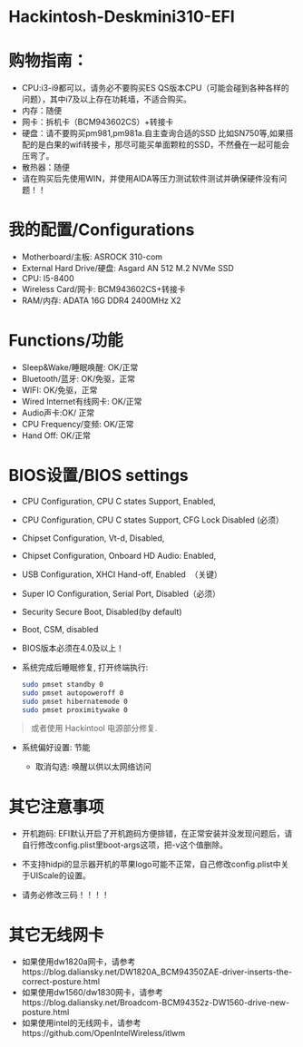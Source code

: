 # Hackintosh-Deskmini310-EFI

# 购物指南：

- CPU:i3-i9都可以，请务必不要购买ES QS版本CPU（可能会碰到各种各样的问题），其中i7及以上存在功耗墙，不适合购买。
- 内存：随便
- 网卡：拆机卡（BCM943602CS）+转接卡
- 硬盘：请不要购买pm981,pm981a.自主查询合适的SSD 比如SN750等,如果搭配的是白果的wifi转接卡，那尽可能买单面颗粒的SSD，不然叠在一起可能会压弯了。
- 散热器：随便
- 请在购买后先使用WIN，并使用AIDA等压力测试软件测试并确保硬件没有问题！！




# 我的配置/Configurations

- Motherboard/主板: ASROCK 310-com
- External Hard Drive/硬盘: Asgard AN 512 M.2 NVMe SSD
- CPU: I5-8400  
- Wireless Card/网卡: BCM943602CS+转接卡
- RAM/内存: ADATA 16G DDR4 2400MHz X2


# Functions/功能
- Sleep&Wake/睡眠唤醒: OK/正常
- Bluetooth/蓝牙: OK/免驱，正常
- WIFI: OK/免驱，正常
- Wired Internet有线网卡: OK/正常
- Audio声卡:OK/ 正常
- CPU Frequency/变频: OK/正常
- Hand Off: OK/正常







# BIOS设置/BIOS settings


  - CPU Configuration, CPU C states Support, Enabled,
  - CPU Configuration, CPU C states Support, CFG Lock Disabled (必须）
  - Chipset Configuration, Vt-d, Disabled,
  - Chipset Configuration, Onboard HD Audio: Enabled,
  - USB Configuration, XHCI Hand-off, Enabled  （关键）
  - Super IO Configuration, Serial Port, Disabled（必须）
  - Security Secure Boot, Disabled(by default)
  - Boot, CSM, disabled
  - BIOS版本必须在4.0及以上！



- 系统完成后睡眠修复, 打开终端执行:

  ```bash
  sudo pmset standby 0
  sudo pmset autopoweroff 0
  sudo pmset hibernatemode 0
  sudo pmset proximitywake 0
  ```
> 或者使用 Hackintool 电源部分修复.

- 系统偏好设置: 节能

   - 取消勾选: 唤醒以供以太网络访问


# 其它注意事项
   - 开机跑码: EFI默认开启了开机跑码方便排错，在正常安装并没发现问题后，请自行修改config.plist里boot-args这项，把-v这个值删除。
   - 不支持hidpi的显示器开机的苹果logo可能不正常，自己修改config.plist中关于UIScale的设置。
   
   - 请务必修改三码！！！！



# 其它无线网卡
- 如果使用dw1820a网卡，请参考https://blog.daliansky.net/DW1820A_BCM94350ZAE-driver-inserts-the-correct-posture.html
- 如果使用dw1560/dw1830网卡，请参考https://blog.daliansky.net/Broadcom-BCM94352z-DW1560-drive-new-posture.html
- 如果使用intel的无线网卡，请参考https://github.com/OpenIntelWireless/itlwm
